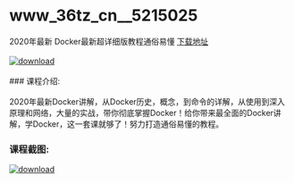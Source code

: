 # www_36tz_cn__5215025
2020年最新 Docker最新超详细版教程通俗易懂
[下载地址](http://www.36tz.cn/article/5215025 "下载地址")
<br/></br>[![download](http://36tz.cn/muke_img/2020_08_2-67-300x166.png "下载地址")](http://www.36tz.cn/article/5215025 "下载地址")
<br/></br>### 课程介绍:<br/></br>2020年最新Docker讲解，从Docker历史，概念，到命令的详解，从使用到深入原理和网络，大量的实战，带你彻底掌握Docker！给你带来最全面的Docker讲解，学Docker，这一套课就够了！努力打造通俗易懂的教程。

### 课程截图:
[![download](http://36tz.cn/muke_img/2020_08_1-70.png "下载地址")](http://www.36tz.cn/article/5215025 "下载地址")
